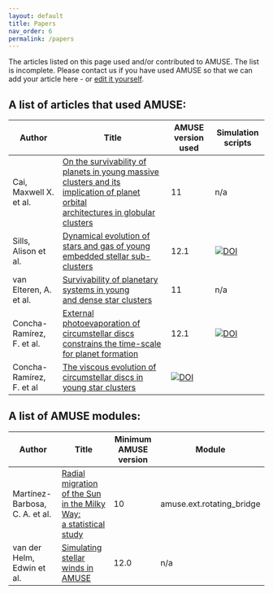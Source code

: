 ```yaml
---
layout: default
title: Papers   
nav_order: 6
permalink: /papers
---
```


The articles listed on this page used and/or contributed to AMUSE. The list is incomplete.
Please contact us if you have used AMUSE so that we can add your article here - or [edit it yourself](https://github.com/amusecode/amusecode.github.io/blob/master/papers.md).

## A list of articles that used AMUSE:

Author | Title | AMUSE version used | Simulation scripts
------ | ----- | ------------------ | ------------------
Cai, Maxwell X. et al. | [On the survivability of planets in young massive<br> clusters and its implication of planet orbital<br> architectures in globular clusters](https://ui.adsabs.harvard.edu/abs/2019MNRAS.489.4311C/abstract) | 11 | n/a
Sills, Alison et al. | [Dynamical evolution of stars and gas of young<br> embedded stellar sub-clusters](https://ui.adsabs.harvard.edu/abs/2018MNRAS.477.1903S/abstract) | 12.1 | [![DOI](https://zenodo.org/badge/DOI/10.5281/zenodo.1213138.svg)](https://doi.org/10.5281/zenodo.1213138)
van Elteren, A. et al. | [Survivability of planetary systems in young<br> and dense star clusters](https://ui.adsabs.harvard.edu/abs/2019A&A...624A.120V/abstract) | 11 | n/a
Concha-Ramírez, F. et al. | [External photoevaporation of circumstellar discs constrains the time-scale for planet formation ](https://ui.adsabs.harvard.edu/abs/2019MNRAS.490.5678C/abstract) | 12.1 | [![DOI](https://zenodo.org/badge/DOI/10.5281/zenodo.3537676.svg)](https://doi.org/10.5281/zenodo.3537676)
Concha-Ramírez, F. et al | [The viscous evolution of circumstellar discs in young star clusters](https://ui.adsabs.harvard.edu/abs/2019MNRAS.482..732C/abstract) | [![DOI](https://zenodo.org/badge/DOI/10.5281/zenodo.1465931.svg)](https://doi.org/10.5281/zenodo.1465931)

## A list of AMUSE modules:

Author | Title | Minimum AMUSE version | Module
------ | ----- | --------------------- | ------
Martínez-Barbosa, C. A. et al. | [Radial migration of the Sun in the Milky Way:<br> a statistical study](https://ui.adsabs.harvard.edu/abs/2015MNRAS.446..823M/abstract) | 10 | amuse.ext.rotating_bridge
van der Helm, Edwin et al. | [Simulating stellar winds in AMUSE](https://ui.adsabs.harvard.edu/abs/2019A&A...625A..85V/abstract) | 12.0 | n/a | amuse.ext.stellar_wind
